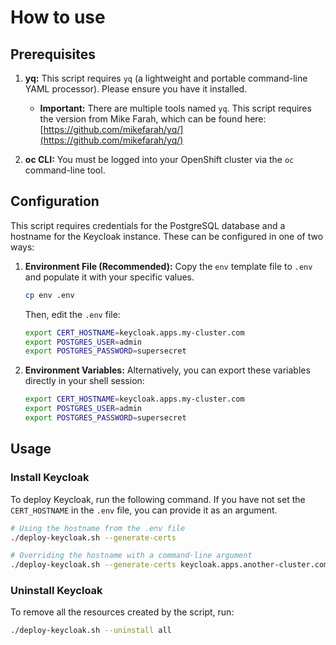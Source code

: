 # How to use

## Prerequisites

1.  **yq:** This script requires `yq` (a lightweight and portable command-line YAML processor). Please ensure you have it installed.
    -   **Important:** There are multiple tools named `yq`. This script requires the version from Mike Farah, which can be found here: [https://github.com/mikefarah/yq/](https://github.com/mikefarah/yq/)

2.  **oc CLI:** You must be logged into your OpenShift cluster via the `oc` command-line tool.

## Configuration

This script requires credentials for the PostgreSQL database and a hostname for the Keycloak instance. These can be configured in one of two ways:

1.  **Environment File (Recommended):**
    Copy the `env` template file to `.env` and populate it with your specific values.

    ```bash
    cp env .env
    ```

    Then, edit the `.env` file:

    ```bash
    export CERT_HOSTNAME=keycloak.apps.my-cluster.com
    export POSTGRES_USER=admin
    export POSTGRES_PASSWORD=supersecret
    ```

2.  **Environment Variables:**
    Alternatively, you can export these variables directly in your shell session:

    ```bash
    export CERT_HOSTNAME=keycloak.apps.my-cluster.com
    export POSTGRES_USER=admin
    export POSTGRES_PASSWORD=supersecret
    ```

## Usage

### Install Keycloak

To deploy Keycloak, run the following command. If you have not set the `CERT_HOSTNAME` in the `.env` file, you can provide it as an argument.

```bash
# Using the hostname from the .env file
./deploy-keycloak.sh --generate-certs

# Overriding the hostname with a command-line argument
./deploy-keycloak.sh --generate-certs keycloak.apps.another-cluster.com
```

### Uninstall Keycloak

To remove all the resources created by the script, run:

```bash
./deploy-keycloak.sh --uninstall all
